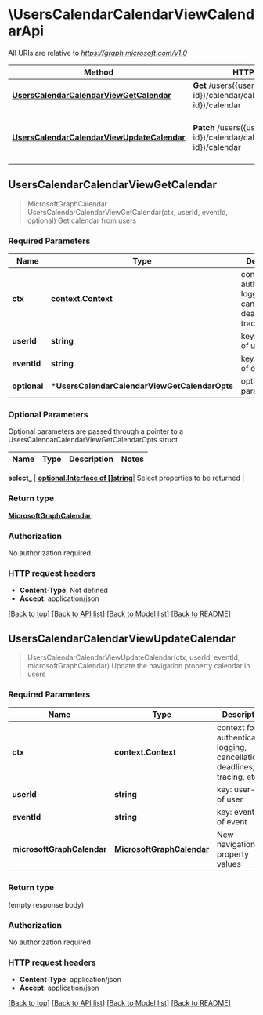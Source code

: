 # \UsersCalendarCalendarViewCalendarApi

All URIs are relative to *https://graph.microsoft.com/v1.0*

Method | HTTP request | Description
------------- | ------------- | -------------
[**UsersCalendarCalendarViewGetCalendar**](UsersCalendarCalendarViewCalendarApi.md#UsersCalendarCalendarViewGetCalendar) | **Get** /users({user-id})/calendar/calendarView({event-id})/calendar | Get calendar from users
[**UsersCalendarCalendarViewUpdateCalendar**](UsersCalendarCalendarViewCalendarApi.md#UsersCalendarCalendarViewUpdateCalendar) | **Patch** /users({user-id})/calendar/calendarView({event-id})/calendar | Update the navigation property calendar in users



## UsersCalendarCalendarViewGetCalendar

> MicrosoftGraphCalendar UsersCalendarCalendarViewGetCalendar(ctx, userId, eventId, optional)
Get calendar from users

### Required Parameters


Name | Type | Description  | Notes
------------- | ------------- | ------------- | -------------
**ctx** | **context.Context** | context for authentication, logging, cancellation, deadlines, tracing, etc.
**userId** | **string**| key: user-id of user | 
**eventId** | **string**| key: event-id of event | 
 **optional** | ***UsersCalendarCalendarViewGetCalendarOpts** | optional parameters | nil if no parameters

### Optional Parameters

Optional parameters are passed through a pointer to a UsersCalendarCalendarViewGetCalendarOpts struct


Name | Type | Description  | Notes
------------- | ------------- | ------------- | -------------


 **select_** | [**optional.Interface of []string**](string.md)| Select properties to be returned | 

### Return type

[**MicrosoftGraphCalendar**](microsoft.graph.calendar.md)

### Authorization

No authorization required

### HTTP request headers

- **Content-Type**: Not defined
- **Accept**: application/json

[[Back to top]](#) [[Back to API list]](../README.md#documentation-for-api-endpoints)
[[Back to Model list]](../README.md#documentation-for-models)
[[Back to README]](../README.md)


## UsersCalendarCalendarViewUpdateCalendar

> UsersCalendarCalendarViewUpdateCalendar(ctx, userId, eventId, microsoftGraphCalendar)
Update the navigation property calendar in users

### Required Parameters


Name | Type | Description  | Notes
------------- | ------------- | ------------- | -------------
**ctx** | **context.Context** | context for authentication, logging, cancellation, deadlines, tracing, etc.
**userId** | **string**| key: user-id of user | 
**eventId** | **string**| key: event-id of event | 
**microsoftGraphCalendar** | [**MicrosoftGraphCalendar**](MicrosoftGraphCalendar.md)| New navigation property values | 

### Return type

 (empty response body)

### Authorization

No authorization required

### HTTP request headers

- **Content-Type**: application/json
- **Accept**: application/json

[[Back to top]](#) [[Back to API list]](../README.md#documentation-for-api-endpoints)
[[Back to Model list]](../README.md#documentation-for-models)
[[Back to README]](../README.md)

